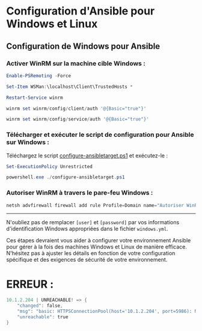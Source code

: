 
# Configuration d'Ansible pour Windows et Linux

## Configuration de Windows pour Ansible

### Activer WinRM sur la machine cible Windows :

```powershell
Enable-PSRemoting -Force

Set-Item WSMan:\localhost\Client\TrustedHosts *

Restart-Service winrm

winrm set winrm/config/client/auth '@{Basic="true"}'

winrm set winrm/config/service/auth '@{Basic="true"}'
```

### Télécharger et exécuter le script de configuration pour Ansible sur Windows :

Téléchargez le script [configure-ansibletarget.ps1](https://gist.github.com/trondhindenes/b9b5b25b11273cc35659) et exécutez-le :

```powershell
Set-ExecutionPolicy Unrestricted

powershell.exe ./configure-ansibletarget.ps1
```

### Autoriser WinRM à travers le pare-feu Windows :

```powershell
netsh advfirewall firewall add rule Profile=Domain name="Autoriser WinRM HTTPS" dir=in localport=5986 protocol=TCP action=allow
```

---

N'oubliez pas de remplacer `[user]` et `[password]` par vos informations d'identification Windows appropriées dans le fichier `windows.yml`.

Ces étapes devraient vous aider à configurer votre environnement Ansible pour gérer à la fois des machines Windows et Linux de manière efficace. N'hésitez pas à ajuster les détails en fonction de votre configuration spécifique et des exigences de sécurité de votre environnement.

# ERREUR :

```powershell
10.1.2.204 | UNREACHABLE! => {
    "changed": false,
    "msg": "basic: HTTPSConnectionPool(host='10.1.2.204', port=5986): Max retries exceeded with url: /wsman (Caused by ConnectTimeoutError(<urllib3.connection.HTTPSConnection object at 0x7004c75c2b90>, 'Connection to 10.1.2.204 timed out. (connect timeout=30)'))",
    "unreachable": true
}
```
